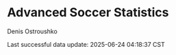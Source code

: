 # Advanced Soccer Statistics
Denis Ostroushko

<!-- gfm -->

Last successful data update: 2025-06-24 04:18:37 CST
